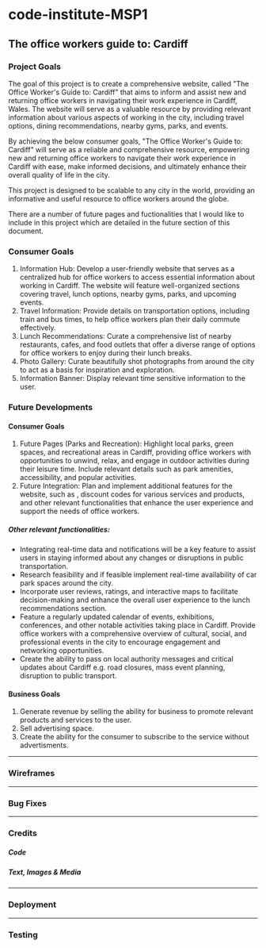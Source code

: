 # code-institute-MSP1

## The office workers guide to: Cardiff

### Project Goals
The goal of this project is to create a comprehensive website, called "The Office Worker's Guide to: Cardiff" that aims to inform and assist new and returning office workers in navigating their work experience in Cardiff, Wales. The website will serve as a valuable resource by providing relevant information about various aspects of working in the city, including travel options, dining recommendations, nearby gyms, parks, and events.

By achieving the below consumer goals, "The Office Worker's Guide to: Cardiff" will serve as a reliable and comprehensive resource, empowering new and returning office workers to navigate their work experience in Cardiff with ease, make informed decisions, and ultimately enhance their overall quality of life in the city.

This project is designed to be scalable to any city in the world, providing an informative and useful resource to office workers around the globe.  

There are a number of future pages and fuctionalities that I would like to include in this project which are detailed in the future section of this document. 

### Consumer Goals
1. Information Hub: Develop a user-friendly website that serves as a centralized hub for office workers to access essential information about working in Cardiff. The website will feature well-organized sections covering travel, lunch options, nearby gyms, parks, and upcoming events.
2. Travel Information: Provide details on transportation options, including train and bus times, to help office workers plan their daily commute effectively. 
3. Lunch Recommendations: Curate a comprehensive list of nearby restaurants, cafes, and food outlets that offer a diverse range of options for office workers to enjoy during their lunch breaks.
4. Photo Gallery: Curate beautifully shot photographs from around the city to act as a basis for inspiration and exploration. 
5. Information Banner: Display relevant time sensitive information to the user. 

### Future Developments

#### Consumer Goals
1. Future Pages (Parks and Recreation): Highlight local parks, green spaces, and recreational areas in Cardiff, providing office workers with opportunities to unwind, relax, and engage in outdoor activities during their leisure time. Include relevant details such as park amenities, accessibility, and popular activities.
2. Future Integration: Plan and implement additional features for the website, such as , discount codes for various services and products, and other relevant functionalities that enhance the user experience and support the needs of office workers. 
##### Other relevant functionalities: 
* Integrating real-time data and notifications will be a key feature to assist users in staying informed about any changes or disruptions in public transportation.
* Research feasibility and if feasible implement real-time availability of car park spaces around the city.
* Incorporate user reviews, ratings, and interactive maps to facilitate decision-making and enhance the overall user experience to the lunch recommendations section.
* Feature a regularly updated calendar of events, exhibitions, conferences, and other notable activities taking place in Cardiff. Provide office workers with a comprehensive overview of cultural, social, and professional events in the city to encourage engagement and networking opportunities.
* Create the ability to pass on local authority messages and critical updates about Cardiff e.g. road closures, mass event planning, disruption to public transport. 

#### Business Goals
1. Generate revenue by selling the ability for business to promote relevant products and services to the user. 
2. Sell advertising space.
3. Create the ability for the consumer to subscribe to the service without advertisments.
***
### Wireframes
***
### Bug Fixes
***
### Credits
##### Code
##### Text, Images & Media
***
### Deployment
***
### Testing